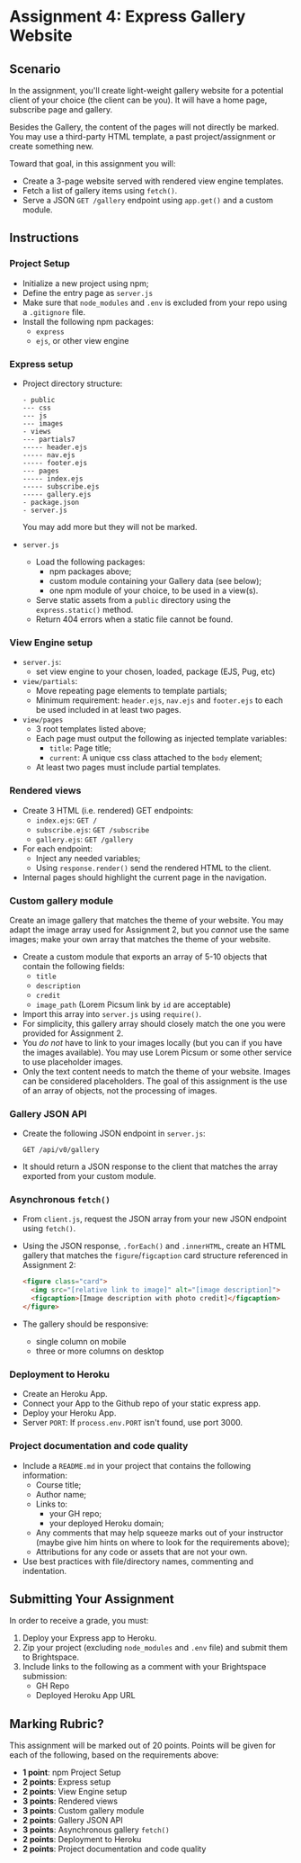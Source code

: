 # Assignment 4: Express Gallery Website
## Scenario
In the assignment, you'll create light-weight gallery website for a potential client of your choice (the client can be you). It will have a home page, subscribe page and gallery.

Besides the Gallery, the content of the pages will not directly be marked. You may use a third-party HTML template, a past project/assignment or create something new.

Toward that goal, in this assignment you will:
- Create a 3-page website served with rendered view engine templates.
- Fetch a list of gallery items using `fetch()`.
- Serve a JSON `GET /gallery` endpoint using `app.get()` and a custom module.

## Instructions
### Project Setup
- Initialize a new project using npm;
- Define the entry page as `server.js`
- Make sure that `node_modules` and `.env` is excluded from your repo using a `.gitignore` file.
- Install the following npm packages:
    - `express`
    - `ejs`, or other view engine

### Express setup
- Project directory structure:

    ```
    - public
    --- css
    --- js
    --- images
    - views
    --- partials7
    ----- header.ejs
    ----- nav.ejs
    ----- footer.ejs
    --- pages
    ----- index.ejs
    ----- subscribe.ejs
    ----- gallery.ejs
    - package.json
    - server.js
    ```

    You may add more but they will not be marked.

- `server.js`
  - Load the following packages:
    - npm packages above;
    - custom module containing your Gallery data (see below);
    - one npm module of your choice, to be used in a view(s).
  - Serve static assets from a `public` directory using the `express.static()` method.
  - Return 404 errors when a static file cannot be found.

### View Engine setup
- `server.js`:
  - set view engine to your chosen, loaded, package (EJS, Pug, etc)
- `view/partials`:
  - Move repeating page elements to template partials;
  - Minimum requirement: `header.ejs`, `nav.ejs` and `footer.ejs` to each be used included in at least two pages.
- `view/pages`
  - 3 root templates listed above;
  - Each page must output the following as injected template variables:
    - `title`: Page title;
    - `current`: A unique css class attached to the `body` element;
  - At least two pages must include partial templates.

### Rendered views
- Create 3 HTML (i.e. rendered) GET endpoints:
  - `index.ejs`: `GET /`
  - `subscribe.ejs`: `GET /subscribe`
  - `gallery.ejs`: `GET /gallery`
- For each endpoint:
  - Inject any needed variables;
  - Using `response.render()` send the rendered HTML to the client.
- Internal pages should highlight the current page in the navigation.

### Custom gallery module
Create an image gallery that matches the theme of your website. You may adapt the image array used for Assignment 2, but you _cannot_ use the same images; make your own array that matches the theme of your website.
- Create a custom module that exports an array of 5-10 objects that contain the following fields:
    - `title`
    - `description`
    - `credit`
    - `image_path` (Lorem Picsum link by `id` are acceptable)
- Import this array into `server.js` using `require()`.
- For simplicity, this gallery array should closely match the one you were provided for Assignment 2.
- You _do not_ have to link to your images locally (but you can if you have the images available). You may use Lorem Picsum or some other service to use placeholder images.
- Only the text content needs to match the theme of your website. Images can be considered placeholders. The goal of this assignment is the use of an array of objects, not the processing of images.

### Gallery JSON API
- Create the following JSON endpoint in `server.js`:
    
    ```
    GET /api/v0/gallery
    ```

- It should return a JSON response to the client that matches the array exported from your custom module.

### Asynchronous `fetch()`
- From `client.js`, request the JSON array from your new JSON endpoint using `fetch()`.
- Using the JSON response, `.forEach()` and `.innerHTML`, create an HTML gallery that matches the `figure`/`figcaption` card structure referenced in Assignment 2:

    ```html
    <figure class="card">
      <img src="[relative link to image]" alt="[image description]">
      <figcaption>[Image description with photo credit]</figcaption>
    </figure>
    ```
- The gallery should be responsive:
  - single column on mobile
  - three or more columns on desktop

### Deployment to Heroku
- Create an Heroku App.
- Connect your App to the Github repo of your static express app.
- Deploy your Heroku App.
- Server `PORT`: If `process.env.PORT` isn't found, use port 3000.

### Project documentation and code quality
- Include a `README.md` in your project that contains the following information:
  - Course title;
  - Author name;
  - Links to:
    - your GH repo;
    - your deployed Heroku domain;
  - Any comments that may help squeeze marks out of your instructor (maybe give him hints on where to look for the requirements above);
  - Attributions for any code or assets that are not your own.
- Use best practices with file/directory names, commenting and indentation.

## Submitting Your Assignment
In order to receive a grade, you must:
1. Deploy your Express app to Heroku.
2. Zip your project (excluding `node_modules` and `.env` file) and submit them to Brightspace.
3. Include links to the following as a comment with your Brightspace submission:
    - GH Repo
    - Deployed Heroku App URL

## Marking Rubric?
This assignment will be marked out of 20 points. Points will be given for each of the following, based on the requirements above:
- **1 point**: npm Project Setup
- **2 points**: Express setup
- **2 points**: View Engine setup
- **3 points**: Rendered views
- **3 points**: Custom gallery module
- **2 points**: Gallery JSON API
- **3 points**: Asynchronous gallery `fetch()`
- **2 points**: Deployment to Heroku
- **2 points**: Project documentation and code quality